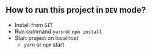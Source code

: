 ## How to run this project in `DEV` mode?

- Install from `GIT`
- Run command `yarn` or `npm install`
- Start project on localhost
  - `yarn` or `npm` start

